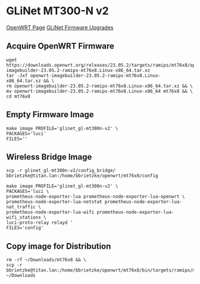 # GLiNet MT300-N v2
[OpenWRT Page](https://openwrt.org/toh/gl.inet/gl-mt300n_v2)
[GLiNet Firmware Upgrades](https://dl.gl-inet.com/?model=mt300n-v2)

## Acquire OpenWRT Firmware
```
wget https://downloads.openwrt.org/releases/23.05.2/targets/ramips/mt76x8/openwrt-imagebuilder-23.05.2-ramips-mt76x8.Linux-x86_64.tar.xz
tar -Jxf openwrt-imagebuilder-23.05.2-ramips-mt76x8.Linux-x86_64.tar.xz && \
rm openwrt-imagebuilder-23.05.2-ramips-mt76x8.Linux-x86_64.tar.xz && \
mv openwrt-imagebuilder-23.05.2-ramips-mt76x8.Linux-x86_64 mt76x8 && \
cd mt76x8
```

## Empty Firmware Image
```
make image PROFILE='glinet_gl-mt300n-v2' \
PACKAGES='luci'
FILES=''
```

## Wireless Bridge Image
```
scp -r glinet_gl-mt300n-v2/config_bridge/ bbrietzke@titan.lan:/home/bbrietzke/openwrt/mt76x8/config
```
```
make image PROFILE='glinet_gl-mt300n-v2' \
PACKAGES='luci \
prometheus-node-exporter-lua prometheus-node-exporter-lua-openwrt \
prometheus-node-exporter-lua-netstat prometheus-node-exporter-lua-nat_traffic \
prometheus-node-exporter-lua-wifi prometheus-node-exporter-lua-wifi_stations \
luci-proto-relay relayd '
FILES='config'
```

## Copy image for Distribution
```
rm -rf ~/Downloads/mt76x8 && \
scp -r bbrietzke@titan.lan:/home/bbrietzke/openwrt/mt76x8/bin/targets/ramips/mt76x8 ~/Downloads
```


